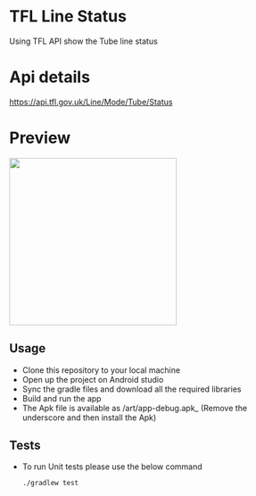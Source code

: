 # TFL Line Status
Using TFL API show the Tube line status

# Api details
https://api.tfl.gov.uk/Line/Mode/Tube/Status

# Preview
<img src="/art/preview.gif" width="300"/>

## Usage
- Clone this repository to your local machine
- Open up the project on Android studio
- Sync the gradle files and download all the required libraries
- Build and run the app
- The Apk file is available as /art/app-debug.apk_ (Remove the underscore and then install the Apk)

## Tests
- To run Unit tests please use the below command
    ```
    ./gradlew test
    ```
  
